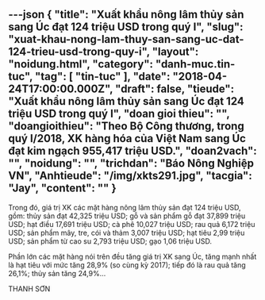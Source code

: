 ---json
{
    "title": "Xuất khẩu nông lâm thủy sản sang Úc đạt 124 triệu USD trong quý I",
    "slug": "xuat-khau-nong-lam-thuy-san-sang-uc-dat-124-trieu-usd-trong-quy-i",
    "layout": "noidung.html",
    "category": "danh-muc.tin-tuc",
    "tag": [
        "tin-tuc"
    ],
    "date": "2018-04-24T17:00:00.000Z",
    "draft": false,
    "tieude": "Xuất khẩu nông lâm thủy sản sang Úc đạt 124 triệu USD trong quý I",
    "doan gioi thieu": "",
    "doangioithieu": "Theo Bộ Công thương, trong quý I/2018, XK hàng hóa của Việt Nam sang Úc đạt kim ngạch 955,417 triệu USD.",
    "doan2vach": "",
    "noidung": "",
    "trichdan": "Báo Nông Nghiệp VN",
    "Anhtieude": "/img/xkts291.jpg",
    "tacgia": "Jay",
    "__content__": ""
}
---
<p>Trong đ&oacute;, gi&aacute; trị XK c&aacute;c mặt h&agrave;ng n&ocirc;ng l&acirc;m thủy sản đạt 124 triệu USD, gồm: thủy sản đạt 42,325 triệu USD; gỗ v&agrave; sản phẩm gỗ đạt 37,899 triệu USD; hạt điều 17,691 triệu USD; c&agrave; ph&ecirc; 10,027 triệu USD; rau quả 6,172 triệu USD; sản phẩm m&acirc;y, tre, c&oacute;i v&agrave; thảm 3,007 triệu USD; hạt ti&ecirc;u 2,99 triệu USD; sản phẩm từ cao su 2,793 triệu USD; gạo 1,06 triệu USD.</p>

<p>Phần lớn c&aacute;c mặt h&agrave;ng n&oacute;i tr&ecirc;n đều tăng gi&aacute; trị XK sang &Uacute;c, tăng mạnh nhất l&agrave; hạt ti&ecirc;u với mức tăng 28,9% (so c&ugrave;ng kỳ 2017); tiếp đ&oacute; l&agrave; rau quả tăng 26,1%; thủy sản tăng 24,9%&hellip;</p>

<p>THANH SƠN</p>
